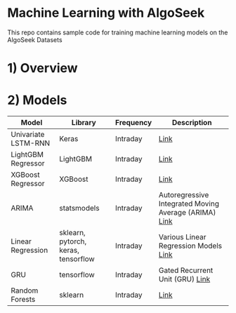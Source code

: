 # Machine Learning with AlgoSeek
This repo contains sample code for training machine learning models on the AlgoSeek Datasets

# 1) Overview

# 2) Models

| Model | Library | Frequency | Description |
|-------|---------|-----------|-------------|
| Univariate LSTM-RNN | Keras | Intraday  | [Link](./intraday_keras_univariate.ipynb) |
| LightGBM Regressor | LightGBM | Intraday | [Link](./intraday_lightgbm.ipynb) |
| XGBoost Regressor | XGBoost | Intraday | [Link](./intraday_xgboost.ipynb) |
| ARIMA | statsmodels | Intraday | Autoregressive Integrated Moving Average (ARIMA) [Link](./intraday_arima.ipynb) |
| Linear Regression | sklearn, pytorch, keras, tensorflow | Intraday | Various Linear Regression Models [Link](./intraday_linear_regression.ipynb) |
| GRU | tensorflow | Intraday | Gated Recurrent Unit (GRU) [Link](./intraday_gru.ipynb) |
| Random Forests | sklearn | Intraday | [Link](./intraday_random_forests.ipynb) |
